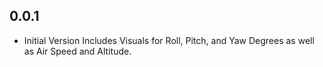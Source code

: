 ## 0.0.1

* Initial Version Includes Visuals for Roll, Pitch, and Yaw Degrees as well as Air Speed and Altitude.
